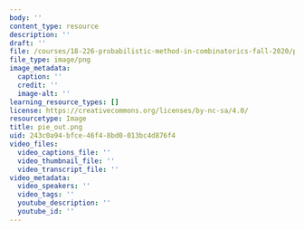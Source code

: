 ```yaml
---
body: ''
content_type: resource
description: ''
draft: ''
file: /courses/18-226-probabilistic-method-in-combinatorics-fall-2020/pie_out.png
file_type: image/png
image_metadata:
  caption: ''
  credit: ''
  image-alt: ''
learning_resource_types: []
license: https://creativecommons.org/licenses/by-nc-sa/4.0/
resourcetype: Image
title: pie_out.png
uid: 243c0a94-bfce-46f4-8bd0-013bc4d876f4
video_files:
  video_captions_file: ''
  video_thumbnail_file: ''
  video_transcript_file: ''
video_metadata:
  video_speakers: ''
  video_tags: ''
  youtube_description: ''
  youtube_id: ''
---
```

